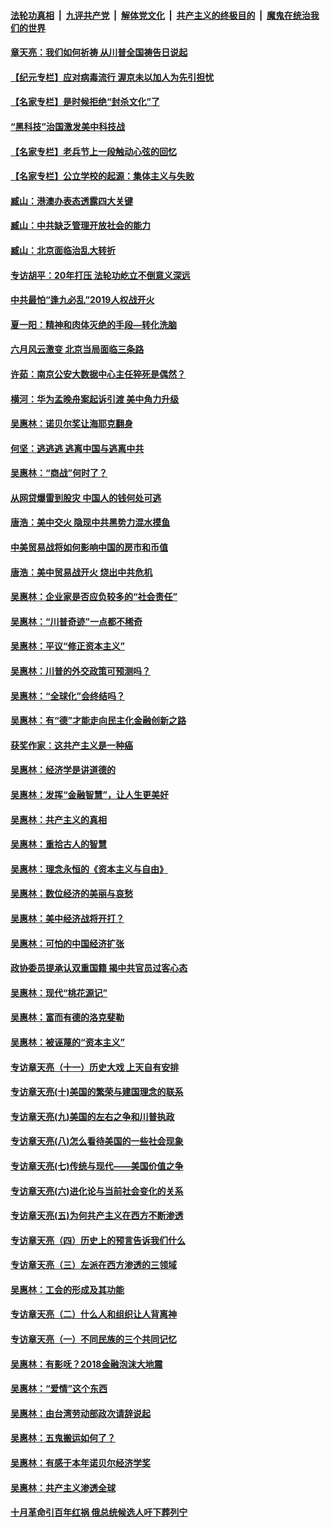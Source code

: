 ####  [法轮功真相](../../../../basic/blob/master/README.md?t=06220831) &nbsp;|&nbsp; [九评共产党](../../../../9ping.md/blob/master/README.md?t=06220831) &nbsp;|&nbsp; [解体党文化](../../../../jtdwh.md/blob/master/README.md?t=06220831)  &nbsp;|&nbsp; [共产主义的终极目的](../../../../gczydzjmd.md/blob/master/README.md?t=06220831) &nbsp;|&nbsp; [魔鬼在统治我们的世界](../../../../mgztzwmdsj.md/blob/master/README.md?t=06220831) 

#### [章天亮：我们如何祈祷 从川普全国祷告日说起](../pages/nsc423/n11944627.md?t=06220831) 

#### [【纪元专栏】应对病毒流行 渥京未以加人为先引担忧](../pages/nsc423/n11875714.md?t=06220831) 

#### [【名家专栏】是时候拒绝“封杀文化”了](../pages/nsc423/n11814093.md?t=06220831) 

#### [“黑科技”治国激发美中科技战](../pages/nsc423/n11638056.md?t=06220831) 

#### [【名家专栏】老兵节上一段触动心弦的回忆](../pages/nsc423/n11646016.md?t=06220831) 

#### [【名家专栏】公立学校的起源：集体主义与失败](../pages/nsc423/n11601833.md?t=06220831) 

#### [臧山：港澳办表态透露四大关键](../pages/nsc423/n11421628.md?t=06220831) 

#### [臧山：中共缺乏管理开放社会的能力](../pages/nsc423/n11407457.md?t=06220831) 

#### [臧山：北京面临治乱大转折](../pages/nsc423/n11406895.md?t=06220831) 

#### [专访胡平：20年打压 法轮功屹立不倒意义深远](../pages/nsc423/n11398800.md?t=06220831) 

#### [中共最怕“逢九必乱”2019人权战开火](../pages/nsc423/n11385248.md?t=06220831) 

#### [夏一阳：精神和肉体灭绝的手段—转化洗脑](../pages/nsc423/n11368250.md?t=06220831) 

#### [六月风云激变 北京当局面临三条路](../pages/nsc423/n11313668.md?t=06220831) 

#### [许茹：南京公安大数据中心主任猝死是偶然？](../pages/nsc423/n11064744.md?t=06220831) 

#### [横河：华为孟晚舟案起诉引渡 美中角力升级](../pages/nsc423/n11027230.md?t=06220831) 

#### [吴惠林：诺贝尔奖让海耶克翻身](../pages/nsc423/n10890049.md?t=06220831) 

#### [何坚：逃逃逃 逃离中国与逃离中共](../pages/nsc423/n10592891.md?t=06220831) 

#### [吴惠林：“商战”何时了？](../pages/nsc423/n10573558.md?t=06220831) 

#### [从网贷爆雷到股灾 中国人的钱何处可逃](../pages/nsc423/n10572800.md?t=06220831) 

#### [唐浩：美中交火 隐现中共黑势力混水摸鱼](../pages/nsc423/n10544040.md?t=06220831) 

#### [中美贸易战将如何影响中国的房市和币值](../pages/nsc423/n10543697.md?t=06220831) 

#### [唐浩：美中贸易战开火 烧出中共危机](../pages/nsc423/n10540126.md?t=06220831) 

#### [吴惠林：企业家是否应负较多的“社会责任”](../pages/nsc423/n10535022.md?t=06220831) 

#### [吴惠林：“川普奇迹”一点都不稀奇](../pages/nsc423/n10512808.md?t=06220831) 

#### [吴惠林：平议“修正资本主义”](../pages/nsc423/n10495724.md?t=06220831) 

#### [吴惠林：川普的外交政策可预测吗？](../pages/nsc423/n10462387.md?t=06220831) 

#### [吴惠林：“全球化”会终结吗？](../pages/nsc423/n10452838.md?t=06220831) 

#### [吴惠林：有“德”才能走向民主化金融创新之路](../pages/nsc423/n10432292.md?t=06220831) 

#### [获奖作家：这共产主义是一种癌](../pages/nsc423/n10431541.md?t=06220831) 

#### [吴惠林：经济学是讲道德的](../pages/nsc423/n10398014.md?t=06220831) 

#### [吴惠林：发挥“金融智慧”，让人生更美好](../pages/nsc423/n10375019.md?t=06220831) 

#### [吴惠林：共产主义的真相](../pages/nsc423/n10351394.md?t=06220831) 

#### [吴惠林：重拾古人的智慧](../pages/nsc423/n10337691.md?t=06220831) 

#### [吴惠林：理念永恒的《资本主义与自由》](../pages/nsc423/n10316274.md?t=06220831) 

#### [吴惠林：数位经济的美丽与哀愁](../pages/nsc423/n10292946.md?t=06220831) 

#### [吴惠林：美中经济战将开打？](../pages/nsc423/n10258825.md?t=06220831) 

#### [吴惠林：可怕的中国经济扩张](../pages/nsc423/n10219147.md?t=06220831) 

#### [政协委员提承认双重国籍 揭中共官员过客心态](../pages/nsc423/n10208809.md?t=06220831) 

#### [吴惠林：现代“桃花源记”](../pages/nsc423/n10185234.md?t=06220831) 

#### [吴惠林：富而有德的洛克斐勒](../pages/nsc423/n10142264.md?t=06220831) 

#### [吴惠林：被诬蔑的“资本主义”](../pages/nsc423/n10124816.md?t=06220831) 

#### [专访章天亮（十一）历史大戏 上天自有安排](../pages/nsc423/n10094905.md?t=06220831) 

#### [专访章天亮(十)美国的繁荣与建国理念的联系](../pages/nsc423/n10094899.md?t=06220831) 

#### [专访章天亮(九)美国的左右之争和川普执政](../pages/nsc423/n10094889.md?t=06220831) 

#### [专访章天亮(八)怎么看待美国的一些社会现象](../pages/nsc423/n10094857.md?t=06220831) 

#### [专访章天亮(七)传统与现代——美国价值之争](../pages/nsc423/n10093140.md?t=06220831) 

#### [专访章天亮(六)进化论与当前社会变化的关系](../pages/nsc423/n10092036.md?t=06220831) 

#### [专访章天亮(五)为何共产主义在西方不断渗透](../pages/nsc423/n10083620.md?t=06220831) 

#### [专访章天亮（四）历史上的预言告诉我们什么](../pages/nsc423/n10083606.md?t=06220831) 

#### [专访章天亮（三）左派在西方渗透的三领域](../pages/nsc423/n10081115.md?t=06220831) 

#### [吴惠林：工会的形成及其功能](../pages/nsc423/n10080633.md?t=06220831) 

#### [专访章天亮（二）什么人和组织让人背离神](../pages/nsc423/n10076637.md?t=06220831) 

#### [专访章天亮（一）不同民族的三个共同记忆](../pages/nsc423/n10074188.md?t=06220831) 

#### [吴惠林：有影呒？2018金融泡沫大地震](../pages/nsc423/n10040534.md?t=06220831) 

#### [吴惠林：“爱情”这个东西](../pages/nsc423/n10019423.md?t=06220831) 

#### [吴惠林：由台湾劳动部政次请辞说起](../pages/nsc423/n9979679.md?t=06220831) 

#### [吴惠林：五鬼搬运如何了？](../pages/nsc423/n9925338.md?t=06220831) 

#### [吴惠林：有感于本年诺贝尔经济学奖](../pages/nsc423/n9871883.md?t=06220831) 

#### [吴惠林：共产主义渗透全球](../pages/nsc423/n9812748.md?t=06220831) 

#### [十月革命引百年红祸 俄总统候选人吁下葬列宁](../pages/nsc423/n9810182.md?t=06220831) 

